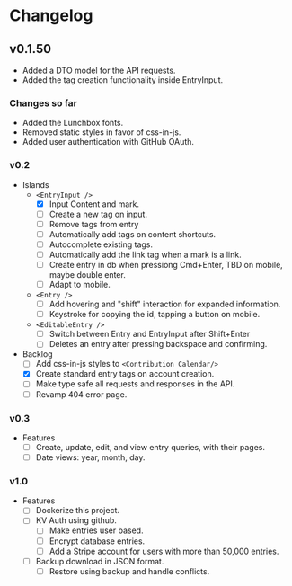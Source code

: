 # Changelog

## v0.1.50

- Added a DTO model for the API requests.
- Added the tag creation functionality inside EntryInput.

### Changes so far

- Added the Lunchbox fonts.
- Removed static styles in favor of css-in-js.
- Added user authentication with GitHub OAuth.

### v0.2

  - Islands
    - `<EntryInput />`
      - [x] Input Content and mark.
      - [ ] Create a new tag on input.
      - [ ] Remove tags from entry
      - [ ] Automatically add tags on content shortcuts.
      - [ ] Autocomplete existing tags.
      - [ ] Automatically add the link tag when a mark is a link.
      - [ ] Create entry in db when pressiong Cmd+Enter, TBD on mobile, maybe double enter.
      - [ ] Adapt to mobile.
    - `<Entry />`
      - [ ] Add hovering and "shift" interaction for expanded information.
      - [ ] Keystroke for copying the id, tapping a button on mobile.
    - `<EditableEntry />`
      - [ ] Switch between Entry and EntryInput after Shift+Enter
      - [ ] Deletes an entry after pressing backspace and confirming.
  - Backlog
    - [ ] Add css-in-js styles to `<Contribution Calendar/>`
    - [x] Create standard entry tags on account creation.
    - [ ] Make type safe all requests and responses in the API.
    - [ ] Revamp 404 error page.

### v0.3

- Features
  - [ ] Create, update, edit, and view entry queries, with their pages.
  - [ ] Date views: year, month, day.

### v1.0

- Features
  - [ ] Dockerize this project.
  - [ ] KV Auth using github.
    - [ ] Make entries user based.
    - [ ] Encrypt database entries.
    - [ ] Add a Stripe account for users with more than 50,000 entries.
  - [ ] Backup download in JSON format.
    - [ ] Restore using backup and handle conflicts.